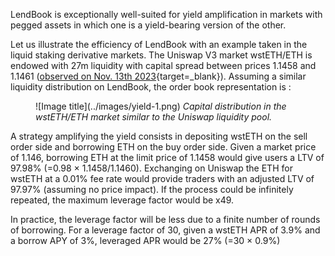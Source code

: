 LendBook is exceptionally well-suited for yield amplification in markets with pegged assets in which one is a yield-bearing version of the other. 

Let us illustrate the efficiency of LendBook with an example taken in the liquid staking derivative markets. The Uniswap V3 market wstETH/ETH is endowed with 27m liquidity with capital spread between prices 1.1458 and 1.1461 ([observed on Nov. 13th 2023](https://info.uniswap.org/#/pools/0x109830a1aaad605bbf02a9dfa7b0b92ec2fb7daa){target=_blank}). Assuming a similar liquidity distribution on LendBook, the order book representation is :


<figure markdown>
  ![Image title](../images/yield-1.png)
  <em>Capital distribution in the wstETH/ETH market similar to the Uniswap liquidity pool.</em>
</figure>


A strategy amplifying the yield consists in depositing wstETH on the sell order side and borrowing ETH on the buy order side. Given a market price of 1.146, borrowing ETH at the limit price of 1.1458 would give users a LTV of 97.98% (=0.98 × 1.1458/1.1460). Exchanging on Uniswap the ETH for wstETH at a 0.01% fee rate would provide traders with an adjusted LTV of 97.97% (assuming no price impact). If the process could be infinitely repeated, the maximum leverage factor would be x49.

In practice, the leverage factor will be less due to a finite number of rounds of borrowing. For a leverage factor of 30, given a wstETH APR of 3.9% and a borrow APY of 3%, leveraged APR would be 27% (=30 × 0.9%)